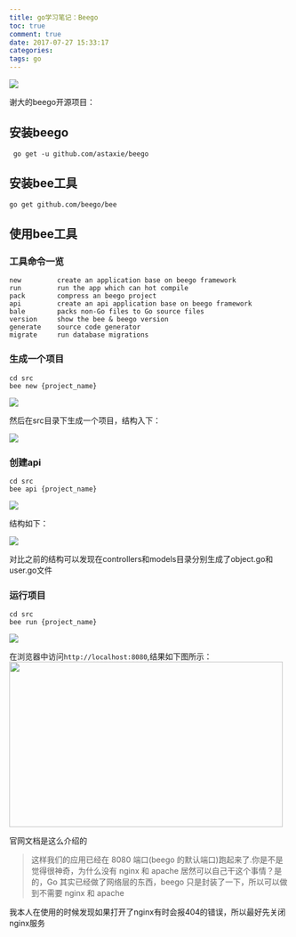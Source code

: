```yaml
---
title: go学习笔记：Beego
toc: true
comment: true
date: 2017-07-27 15:33:17
categories:
tags: go
---
```




<img src="http://o9xbyqajf.bkt.clouddn.com/20170727150114170158010.png" />

谢大的beego开源项目：

<div class="github-widget" data-repo="astaxie/beego"></div>

<!--more-->

## 安装beego

```
 go get -u github.com/astaxie/beego
```


## 安装bee工具

```
go get github.com/beego/bee
```


## 使用bee工具

### 工具命令一览

```
new         create an application base on beego framework
run         run the app which can hot compile
pack        compress an beego project
api         create an api application base on beego framework
bale        packs non-Go files to Go source files
version     show the bee & beego version
generate    source code generator
migrate     run database migrations

```

### 生成一个项目

```
cd src
bee new {project_name}
```
<img src="http://o9xbyqajf.bkt.clouddn.com/2017072715011416163291.png"/>

然后在src目录下生成一个项目，结构入下：

<img src="http://o9xbyqajf.bkt.clouddn.com/20170727150114096074080.png"/>


### 创建api

```
cd src
bee api {project_name}
```

<img src="http://o9xbyqajf.bkt.clouddn.com/20170727150114112858689.png"/>

结构如下：

<img src="http://o9xbyqajf.bkt.clouddn.com/20170727150114117882110.png"/>

对比之前的结构可以发现在controllers和models目录分别生成了object.go和user.go文件

### 运行项目

```
cd src
bee run {project_name}
```

<img src="http://o9xbyqajf.bkt.clouddn.com/20170727150114201058758.png" />

在浏览器中访问`http://localhost:8080`,结果如下图所示：
<img src="http://o9xbyqajf.bkt.clouddn.com/20170727150114189785456.png" width="492" height="297"/>

官网文档是这么介绍的
> 这样我们的应用已经在 8080 端口(beego 的默认端口)跑起来了.你是不是觉得很神奇，为什么没有 nginx 和 apache 居然可以自己干这个事情？是的，Go 其实已经做了网络层的东西，beego 只是封装了一下，所以可以做到不需要 nginx 和 apache


我本人在使用的时候发现如果打开了nginx有时会报404的错误，所以最好先关闭nginx服务



